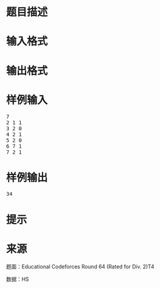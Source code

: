 

# 题目描述



# 输入格式



# 输出格式



# 样例输入


<pre>7
2 1 1
3 2 0
4 2 1
5 2 0
6 7 1
7 2 1
</pre>

# 样例输出


<pre>34
</pre>

# 提示



# 来源


<p>
题面：Educational Codeforces Round 64 (Rated for Div. 2)T4
</p>
<p>
数据：HS
</p>
